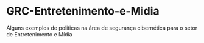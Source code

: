 # GRC-Entretenimento-e-Midia
Alguns exemplos de politicas na área de segurança cibernética para o setor de Entretenimento e Mídia
